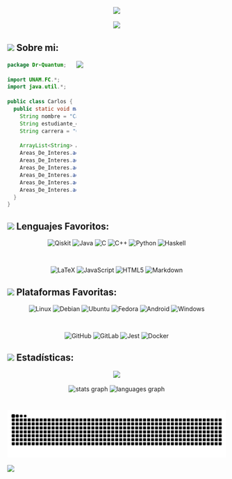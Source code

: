 <div align="center">
  
![](https://github.com/user-attachments/assets/15bba0a7-0951-4fe7-b0ad-6fd03309c860)

![](https://github.com/user-attachments/assets/6cf29d9c-2750-46cb-94fe-7798c080e57b)



<!---

<h2 align="left">¡Hola! 👋 Soy un apasionado de la programación, con habilidades en varios lenguajes, como Java, Haskell, C y la plataforma Android. Me encanta explorar temas avanzados como la computación cuántica, la inteligencia artificial y la lógica computacional, siempre en busca de nuevos desafíos y oportunidades de aprendizaje.<br><br>Cuando no estoy frente a la pantalla, me gusta relajarme con la música y disfruto especialmente del rock 🤘. Estoy emocionado por las oportunidades que el futuro nos depara y estoy ansioso por explorar nuevas tecnologías y herramientas para seguir creciendo. ¡Hablemos!</h2>
-->

</div>

## <img src="https://media.tenor.com/tJpTShUigR8AAAAi/bat-batrang.gif" width="40"> **Sobre mi:**




<img align= "right" width= "345" src= "https://github.com/user-attachments/assets/9b04a99a-7883-44da-ae6f-d8cd6cf8c21b"/>

```Java
package Dr-Quantum;

import UNAM.FC.*;
import java.util.*;

public class Carlos {
  public static void main (String[] args) {
    String nombre = "Carlos Castañon";
    String estudiante_en = "Universidad Nacional Autónoma de México";
    String carrera = "Ciencias de la Computación";

    ArrayList<String> Areas_De_Interes = new ArrayList<String>();
    Areas_De_Interes.add("Inteligencia Artificial");
    Areas_De_Interes.add("Computación Cuántica");
    Areas_De_Interes.add("Redes Neuronales");
    Areas_De_Interes.add("Machine Learning");
    Areas_De_Interes.add("Deep Learning");
    Areas_De_Interes.add("Videojuegos");
  }
}
```

<!---
Gif que se actualiza segun el numero de visitas al repo
<div align="center">
  <img src="https://profile-counter.glitch.me/Dr-Quantum/count.svg?"  />
</div>
-->

## <img src="https://github.com/user-attachments/assets/cd11816f-a91c-457d-9b34-99578e1f70ff" width="30"> **Lenguajes Favoritos:**



<div align="center">

![Qiskit](https://img.shields.io/badge/Qiskit-%236929C4.svg?style=for-the-badge&logo=Qiskit&logoColor=white)
![Java](https://img.shields.io/badge/java-%23ED8B00.svg?style=for-the-badge&logo=openjdk&logoColor=white)
![C](https://img.shields.io/badge/c-%2300599C.svg?style=for-the-badge&logo=c&logoColor=white)
![C++](https://img.shields.io/badge/c++-%2300599C.svg?style=for-the-badge&logo=c%2B%2B&logoColor=white)
![Python](https://img.shields.io/badge/python-3670A0?style=for-the-badge&logo=python&logoColor=ffdd54)
![Haskell](https://img.shields.io/badge/Haskell-5e5086?style=for-the-badge&logo=haskell&logoColor=white)


<br>

![LaTeX](https://img.shields.io/badge/latex-%23008080.svg?style=for-the-badge&logo=latex&logoColor=white)
![JavaScript](https://img.shields.io/badge/javascript-%23323330.svg?style=for-the-badge&logo=javascript&logoColor=%23F7DF1E)
![HTML5](https://img.shields.io/badge/html5-%23E34F26.svg?style=for-the-badge&logo=html5&logoColor=white)
![Markdown](https://img.shields.io/badge/markdown-%23000000.svg?style=for-the-badge&logo=markdown&logoColor=white)




</div>


## <img src="https://github.com/user-attachments/assets/aa9245f5-a6d2-443f-8c41-b72aab651a92" width="90"> **Plataformas Favoritas:**




<div align="center">

![Linux](https://img.shields.io/badge/Linux-FCC624?style=for-the-badge&logo=linux&logoColor=black)
![Debian](https://img.shields.io/badge/Debian-D70A53?style=for-the-badge&logo=debian&logoColor=white)
![Ubuntu](https://img.shields.io/badge/Ubuntu-E95420?style=for-the-badge&logo=ubuntu&logoColor=white)
![Fedora](https://img.shields.io/badge/Fedora-294172?style=for-the-badge&logo=fedora&logoColor=white)
![Android](https://img.shields.io/badge/Android-3DDC84?style=for-the-badge&logo=android&logoColor=white)
![Windows](https://img.shields.io/badge/Windows-0078D6?style=for-the-badge&logo=windows&logoColor=white)

<br>

![GitHub](https://img.shields.io/badge/github-%23121011.svg?style=for-the-badge&logo=github&logoColor=white)
![GitLab](https://img.shields.io/badge/gitlab-%23181717.svg?style=for-the-badge&logo=gitlab&logoColor=white)
![Jest](https://img.shields.io/badge/-jest-%23C21325?style=for-the-badge&logo=jest&logoColor=white)
![Docker](https://img.shields.io/badge/docker-%230db7ed.svg?style=for-the-badge&logo=docker&logoColor=white)



 
</div>


## <img src="https://github.com/user-attachments/assets/9575a86a-5208-4f9d-a5ca-d5dc061f9158" width="60"> **Estadísticas:**



<div align="center">

[![](https://64.media.tumblr.com/80f00480c59f2c3641f64d725c3dd83e/tumblr_phy8y1IYmS1qfj44oo4_r1_540.gifv)](https://www.youtube.com/watch?v=YDsLKEado_o)

</div>

<!---

###

<div align="center">
  <img src="https://cdn.jsdelivr.net/gh/devicons/devicon/icons/java/java-original.svg" height="40" width="52" alt="java logo"  />
  <img src="https://cdn.jsdelivr.net/gh/devicons/devicon/icons/haskell/haskell-original.svg" height="40" width="52" alt="haskell logo"  />
  <img src="https://cdn.jsdelivr.net/gh/devicons/devicon/icons/c/c-original.svg" height="40" width="52" alt="c logo"  />
  <img src="https://cdn.jsdelivr.net/gh/devicons/devicon/icons/android/android-original.svg" height="40" width="52" alt="android logo"  />
  <img src="https://cdn.jsdelivr.net/gh/devicons/devicon/icons/python/python-original.svg" height="40" width="52" alt="python logo"  />
  <img src="https://cdn.jsdelivr.net/gh/devicons/devicon/icons/gitlab/gitlab-original.svg" height="40" width="52" alt="gitlab logo"  />
  <img src="https://cdn.jsdelivr.net/gh/devicons/devicon/icons/git/git-original.svg" height="40" width="52" alt="git logo"  />
  <img src="https://cdn.jsdelivr.net/gh/devicons/devicon/icons/linux/linux-original.svg" height="40" width="52" alt="linux logo"  />
</div>

###

-->

<div align="center">
  <img src="https://github-readme-stats.vercel.app/api?username=Dr-Quantum&hide_title=false&hide_rank=false&show_icons=true&include_all_commits=true&count_private=true&disable_animations=false&theme=chartreuse-dark&locale=en&hide_border=false&order=1" height="150" alt="stats graph"  />
  <img src="https://github-readme-stats.vercel.app/api/top-langs?username=Dr-Quantum&locale=en&hide_title=false&layout=compact&card_width=320&langs_count=5&theme=midnight-purple&hide_border=false&order=2" height="150" alt="languages graph"  />
</div>

###

<!---
<div align="center">

![snake animation](https://github.com/Dr-Quantum/Dr-Quantum/blob/output/snake.svg)

</div>

-->



<div align="center">

<br clear="both">

<img src="https://github.com/Dr-Quantum/Dr-Quantum/blob/output/snake.svg" alt="Generate Snake" />

</div>

![](https://github.com/user-attachments/assets/ae3582a5-396d-4894-a3ab-5babb57d86ea)



